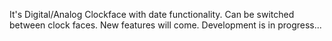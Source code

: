 It's Digital/Analog Clockface with date functionality. 
Can be switched between clock faces.
New features will come. Development is in progress...
